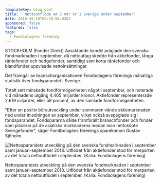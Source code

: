```yaml
---
templateKey: blog-post
title: ' Nettoutflöde om 3 mdr kr i Sverige under september'
date: 2018-10-10T09:10:58.036Z
sponsored: false
featured: false
tags:
  - Fondbolagens förening
---
```

STOCKHOLM (Fonder Direkt) Avvaktande handel präglade den svenska fondmarknaden i september, då nettouttag skedde från aktiefonder, långa räntefonder och hedgefonder, samtidigt som korta räntefonder och blandfonder uppvisade nettoinsättningar.

Det framgår av branschorganisationen Fondbolagens förenings månatliga statistik över fondsparandet i Sverige.

Totalt sett minskade fondförmögenheten något i september, och noterade vid månadens utgång 4.405 miljarder kronor. Aktiefonder representerade 2.619 miljarder, eller 59 procent, av den samlade fondförmögenheten.

"Efter en positiv börsutveckling under sommaren vände aktiemarknaden ned under inledningen av september, vilket också avspeglade sig i fondsparandet. Fondspararna sålde framförallt branschfonder och fonder som placerar på de asiatiska marknaderna medan man nettoköpte Sverigefonder", säger Fondbolagens förenings sparekonom Gustav Sjöholm.

![Nettosparandets utveckling på den svenska fondmarknaden i september samt januari-september 2018. Utflödet från aktiefonder stod för merparten av det totala nettoutflödet i september. (Källa: Fondbolagens förening)](/img/561843201.png)

<span class="image-caption">Nettosparandets utveckling på den svenska fondmarknaden i september samt januari-september 2018. Utflödet från aktiefonder stod för merparten av det totala nettoutflödet i september. (Källa: Fondbolagens förening)</span>
